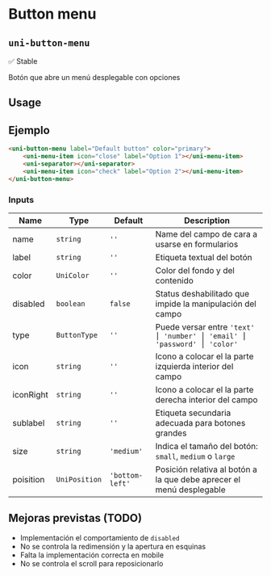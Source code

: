 
Button menu
===================
`uni-button-menu`
---
:white_check_mark: Stable

Botón que abre un menú desplegable con opciones

## Usage

## Ejemplo

```html
<uni-button-menu label="Default button" color="primary">
    <uni-menu-item icon="close" label="Option 1"></uni-menu-item>
    <uni-separator></uni-separator>
    <uni-menu-item icon="check" label="Option 2"></uni-menu-item>
</uni-button-menu>
```

### Inputs

| Name      | Type          | Default         | Description                                                             |
| --------- | ------------- | --------------- | ----------------------------------------------------------------------- |
| name      | `string`      | `''`            | Name del campo de cara a usarse en formularios                          |
| label     | `string`      | `''`            | Etiqueta textual del botón                                              |
| color     | `UniColor`    | `''`            | Color del fondo y del contenido                                         |
| disabled  | `boolean`     | `false`         | Status deshabilitado que impide la manipulación del campo               |
| type      | `ButtonType`  | `''`            | Puede versar entre `'text' ⎮ 'number' ⎮ 'email' ⎮ 'password' ⎮ 'color'` |
| icon      | `string`      | `''`            | Icono a colocar el la parte izquierda interior del campo                |
| iconRight | `string`      | `''`            | Icono a colocar el la parte derecha interior del campo                  |
| sublabel  | `string`      | `''`            | Etiqueta secundaria adecuada para botones grandes                       |
| size      | `string`      | `'medium'`      | Indica el tamaño del botón: `small`, `medium` o `large`                 |
| poisition | `UniPosition` | `'bottom-left'` | Posición relativa al botón a la que debe aprecer el menú desplegable    |

## Mejoras previstas (TODO)

- Implementación el comportamiento de `disabled`
- No se controla la redimensión y la apertura en esquinas
- Falta la implementación correcta en mobile
- No se controla el scroll para reposicionarlo
